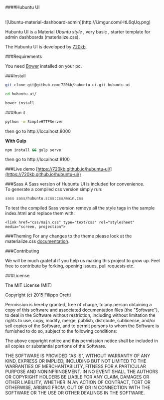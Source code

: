 ####Hubuntu UI

<br>
![Ubuntu-material-dashboard-admin](http://i.imgur.com/HtL6qUq.png)

Hubuntu UI is a Material _Ubuntu style_ , very basic , starter template for admin dashboards (materialize.css).

The Hubuntu UI is developed by [720kb](http://720kb.net).

###Requirements
 
You need [Bower](http://bower.io/) installed on your pc.

###Install

```bash
git clone git@github.com:720kb/hubuntu-ui.git hubuntu-ui
```

```bash
cd hubuntu-ui/
```

```bash
bower install
```
###Run it
```bash
python -m SimpleHTTPServer
```
then go to http://localhost:8000

****With Gulp****
```bash
npm install && gulp serve
```
then go to http://localhost:8100

###Live demo
[https://720kb.github.io/hubuntu-ui/](https://720kb.github.io/hubuntu-ui/)

###Sass
A Sass version of Hubuntu UI is included for convenience.  
To generate a compiled css version simply run:
 
```bash
sass sass/hubuntu.scss:css/main.css
```
To test the compiled Sass version remove all the style tags in the sample index.html and replace them with:

```
<link href="css/main.css" type="text/css" rel="stylesheet" media="screen, projection">
```

###Theming
For any changes to the theme please look at the materialize.css [documentation](http://materializecss.com/).

###Contributing

We will be much grateful if you help us making this project to grow up.
Feel free to contribute by forking, opening issues, pull requests etc.

###License

The MIT License (MIT)

Copyright (c) 2015 Filippo Oretti

Permission is hereby granted, free of charge, to any person obtaining a copy of this software and associated documentation files (the "Software"), to deal in the Software without restriction, including without limitation the rights to use, copy, modify, merge, publish, distribute, sublicense, and/or sell copies of the Software, and to permit persons to whom the Software is furnished to do so, subject to the following conditions:

The above copyright notice and this permission notice shall be included in all copies or substantial portions of the Software.

THE SOFTWARE IS PROVIDED "AS IS", WITHOUT WARRANTY OF ANY KIND, EXPRESS OR IMPLIED, INCLUDING BUT NOT LIMITED TO THE WARRANTIES OF MERCHANTABILITY, FITNESS FOR A PARTICULAR PURPOSE AND NONINFRINGEMENT. IN NO EVENT SHALL THE AUTHORS OR COPYRIGHT HOLDERS BE LIABLE FOR ANY CLAIM, DAMAGES OR OTHER LIABILITY, WHETHER IN AN ACTION OF CONTRACT, TORT OR OTHERWISE, ARISING FROM, OUT OF OR IN CONNECTION WITH THE SOFTWARE OR THE USE OR OTHER DEALINGS IN THE SOFTWARE.
